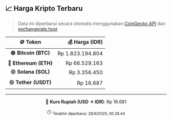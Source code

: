 

<!-- HARGA_KRIPTO -->
## 📈 Harga Kripto Terbaru

> Data ini diperbarui secara otomatis menggunakan [CoinGecko API](https://www.coingecko.com/) dan [exchangerate.host](https://exchangerate.host/)

<div align="center">

| 🪙 Token | 💰 Harga (IDR) |
|:------:|---------------:|
| 🟠 **Bitcoin (BTC)**   | Rp 1.823.194.804 |
| 🔵 **Ethereum (ETH)**  | Rp 66.529.163 |
| 🟣 **Solana (SOL)**    | Rp 3.356.450 |
| 🟢 **Tether (USDT)**   | Rp 16.687 |

---

💱 **Kurs Rupiah (USD → IDR)**: Rp 16.681

🕒 <sub>Terakhir diperbarui: 28/9/2025, 00.28.44</sub>

</div>
<!-- /HARGA_KRIPTO -->